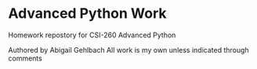 # Advanced Python Work

Homework repostory for CSI-260 Advanced Python

Authored by Abigail Gehlbach
All work is my own unless indicated through comments
